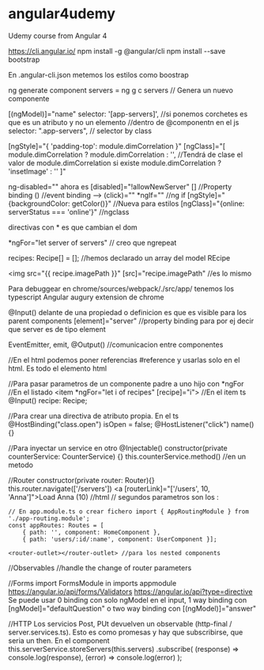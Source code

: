 # angular4udemy
Udemy course from Angular 4

https://cli.angular.io/
npm install -g @angular/cli
npm install --save bootstrap

En .angular-cli.json metemos los estilos como boostrap

ng generate component servers = ng g c servers // Genera un nuevo componente

[(ngModel)]="name"
selector: '[app-servers]', //si ponemos corchetes es que es un atributo y no un elemento
							//dentro de @componentn en el js
selector: ".app-servers", // selector by class

[ngStyle]="{
	'padding-top': module.dimCorrelation
}"
[ngClass]="[
	module.dimCorrelation ? module.dimCorrelation : '', //Tendrá de clase el valor de module.dimCorrelation si existe
        module.dimCorrelation ? 'insetImage' : ''
]"

ng-disabled="" ahora es [disabled]="!allowNewServer"
[] //Property binding () //event binding --> (click)=""
*ngIf="" //ng if
[ngStyle]="{backgroundColor: getColor()}" //Nueva para estilos
[ngClass]="{online: serverStatus === 'online'}" //ngclass

directivas con * es que cambian el dom

*ngFor="let server of servers" // creo que ngrepeat

recipes: Recipe[] = []; //hemos declarado un array del model REcipe

<img src="{{ recipe.imagePath }}" [src]="recipe.imagePath" //es lo mismo

Para debuggear en chrome/sources/webpack/./src/app/ tenemos los typescript
Angular augury extension de chrome

@Input() delante de una propiedad o definicion es que es visible para los parent components
[element]="server" //property binding para por ej decir que server es de tipo element

EventEmitter, emit, @Output() //comunicacion entre componentes

//En el html podemos poner referencias #reference y usarlas solo en el html. Es todo el elemento html

//Para pasar parametros de un componente padre a uno hijo con *ngFor
	//En el listado
		<item *ngFor="let i of recipes" [recipe]="i"></item>
	//En el item ts
		@Input() recipe: Recipe;

//Para crear una directiva de atributo propia. En el ts
	@HostBinding("class.open") isOpen = false;
	@HostListener("click") name() {}

//Para inyectar un service en otro
	@Injectable()
	constructor(private counterService: CounterService) {}
	this.counterService.method() //en un metodo

//Router
	constructor(private router: Router){}
	this.router.navigate(['/servers'])
	<a [routerLink]="['/users', 10, 'Anna']">Load Anna (10)</a> //html // segundos parametros son los :

	// En app.module.ts o crear fichero import { AppRoutingModule } from './app-routing.module';
	const appRoutes: Routes = [ 
		{ path: '', component: HomeComponent },
		{ path: 'users/:id/:name', component: UserComponent }];

	<router-outlet></router-outlet> //para los nested components

//Observables
//handle the change of router parameters

//Forms
	import FormsModule in imports appmodule
	https://angular.io/api/forms/Validators
	https://angular.io/api?type=directive
	Se puede usar 0 binding con solo ngModel en el input, 1 way binding con [ngModel]="defaultQuestion" o two way binding con [(ngModel)]="answer"

//HTTP
	Los servicios Post, PUt devuelven un observable (http-final / server.services.ts). Esto es como promesas y hay que subscribirse, que seria un then. En el component
	this.serverService.storeServers(this.servers)
    .subscribe(
        (response) => console.log(response),
        (error) => console.log(error)
    );
















